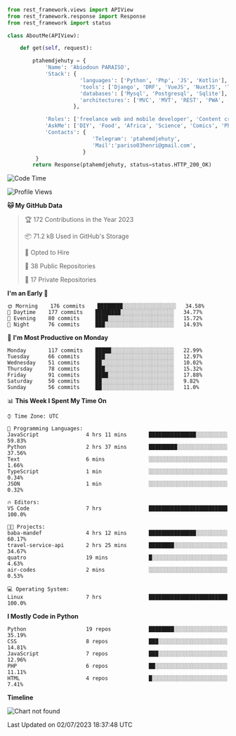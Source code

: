 ###
```python
from rest_framework.views import APIView
from rest_framework.response import Response
from rest_framework import status

class AboutMe(APIView):

    def get(self, request):

        ptahemdjehuty = {
            'Name': 'Abiodoun PARAISO',
            'Stack': {
                       'languages': ['Python', 'Php', 'JS', 'Kotlin'],
                       'tools': ['Django', 'DRF', 'VueJS', 'NuxtJS', 'Threejs' 'React', 'Kotlin', 'Electron'],
                       'databases': ['Mysql', 'Postgresql', 'Sqlite'],
                       'architectures': ['MVC', 'MVT', 'REST', 'PWA', 'SPA', 'MicroServices']
                     },

            'Roles': ['freelance web and mobile developer', 'Content creator', 'Teacher', 'Mentor'],
            'AskMe': ['DIY', 'Food', 'Africa', 'Science', 'Comics', 'Photography', 'Tech', 'Programming'],
            'Contacts': {
                           'Telegram': 'ptahemdjehuty',
                           'Mail':'pariso03henri@gmail.com',
                        }
         }
        return Response(ptahemdjehuty, status=status.HTTP_200_OK)

```                    

<!--START_SECTION:waka-->
![Code Time](http://img.shields.io/badge/Code%20Time-648%20hrs%2032%20mins-blue)

![Profile Views](http://img.shields.io/badge/Profile%20Views-0-blue)

**🐱 My GitHub Data** 

> 🏆 172 Contributions in the Year 2023
 > 
> 📦 71.2 kB Used in GitHub's Storage 
 > 
> 💼 Opted to Hire
 > 
> 📜 38 Public Repositories 
 > 
> 🔑 17 Private Repositories  
 > 
**I'm an Early 🐤** 

```text
🌞 Morning    176 commits    ████████░░░░░░░░░░░░░░░░░   34.58% 
🌆 Daytime    177 commits    ████████░░░░░░░░░░░░░░░░░   34.77% 
🌃 Evening    80 commits     ████░░░░░░░░░░░░░░░░░░░░░   15.72% 
🌙 Night      76 commits     ███░░░░░░░░░░░░░░░░░░░░░░   14.93%

```
📅 **I'm Most Productive on Monday** 

```text
Monday       117 commits    █████░░░░░░░░░░░░░░░░░░░░   22.99% 
Tuesday      66 commits     ███░░░░░░░░░░░░░░░░░░░░░░   12.97% 
Wednesday    51 commits     ██░░░░░░░░░░░░░░░░░░░░░░░   10.02% 
Thursday     78 commits     ███░░░░░░░░░░░░░░░░░░░░░░   15.32% 
Friday       91 commits     ████░░░░░░░░░░░░░░░░░░░░░   17.88% 
Saturday     50 commits     ██░░░░░░░░░░░░░░░░░░░░░░░   9.82% 
Sunday       56 commits     ██░░░░░░░░░░░░░░░░░░░░░░░   11.0%

```


📊 **This Week I Spent My Time On** 

```text
⌚︎ Time Zone: UTC

💬 Programming Languages: 
JavaScript               4 hrs 11 mins       ███████████████░░░░░░░░░░   59.83% 
Python                   2 hrs 37 mins       █████████░░░░░░░░░░░░░░░░   37.56% 
Text                     6 mins              ░░░░░░░░░░░░░░░░░░░░░░░░░   1.66% 
TypeScript               1 min               ░░░░░░░░░░░░░░░░░░░░░░░░░   0.34% 
JSON                     1 min               ░░░░░░░░░░░░░░░░░░░░░░░░░   0.32%

🔥 Editors: 
VS Code                  7 hrs               █████████████████████████   100.0%

🐱‍💻 Projects: 
baba-mandef              4 hrs 12 mins       ███████████████░░░░░░░░░░   60.17% 
travel-service-api       2 hrs 25 mins       ████████░░░░░░░░░░░░░░░░░   34.67% 
quatro                   19 mins             █░░░░░░░░░░░░░░░░░░░░░░░░   4.63% 
air-codes                2 mins              ░░░░░░░░░░░░░░░░░░░░░░░░░   0.53%

💻 Operating System: 
Linux                    7 hrs               █████████████████████████   100.0%

```

**I Mostly Code in Python** 

```text
Python                   19 repos            ████████░░░░░░░░░░░░░░░░░   35.19% 
CSS                      8 repos             ███░░░░░░░░░░░░░░░░░░░░░░   14.81% 
JavaScript               7 repos             ███░░░░░░░░░░░░░░░░░░░░░░   12.96% 
PHP                      6 repos             ██░░░░░░░░░░░░░░░░░░░░░░░   11.11% 
HTML                     4 repos             █░░░░░░░░░░░░░░░░░░░░░░░░   7.41%

```


**Timeline**

![Chart not found](https://raw.githubusercontent.com/ptahemdjehuty/ptahemdjehuty/main/charts/bar_graph.png) 


 Last Updated on 02/07/2023 18:37:48 UTC
<!--END_SECTION:waka-->
